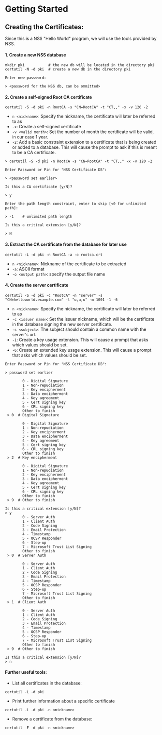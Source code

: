 # Getting Started

## Creating the Certificates:
Since this is a NSS "Hello World" program, we will use the tools provided by NSS.

#### 1. Create a new NSS database
```shell
mkdir pki           # the new db will be located in the directory pki
certutil -N -d pki  # create a new db in the directory pki
```

```
Enter new password:

> <password for the NSS db, can be ommitted>
```


#### 2. Create a self-signed Root CA certificate
```shell
certutil -S -d pki -n RootCA -s "CN=RootCA" -t "CT,," -x -v 120 -2
```

- `n <nickname>`: Specify the nickname, the certificate will later be referred to as
- `-x`: Create a self-signed certificate
- `-v <valid month>`: Set the number of month the certificate will be valid, in our case 1 year.
- `-2`: Add a basic constraint extension to a certificate that is being created or added to a database.
This will cause the prompt to ask if this is meant to be a CA certificate.

```
> certutil -S -d pki -n RootCA -s "CN=RootCA" -t "CT,," -x -v 120 -2

Enter Password or Pin for "NSS Certificate DB":

> <password set earlier>

Is this a CA certificate [y/N]?

> y

Enter the path length constraint, enter to skip [<0 for unlimited path]:

> -1    # unlimited path length

Is this a critical extension [y/N]?

> N
```

#### 3. Extract the CA certificate from the database for later use

```shell
certutil -L -d pki -n RootCA -a -o rootca.crt
```

- `n <nickname>`: Nickname of the certificate to be extracted
- `-a`: ASCII format
- `-o <output path>`: specify the output file name

#### 4. Create the server certificate

```shell
certutil -S -d pki -c "RootCA" -n "server" -s "CN=helloworld.example.com" -t "u,u,u" -m 1001 -1 -6
```

- `n <nickname>`: Specify the nickname, the certificate will later be referred to as
- `-c <issuer name>`: Set the issuer nickname, which will be the certificate in the database signing the new server certificate.
- `-s <subject>`: The subject should contain a common name with the server's url.
- `-1`: Create a key usage extension. This will cause a prompt that asks which values should be set.
- `-6`: Create an extended key usage extension. This will cause a prompt that asks which values should be set.

```
Enter Password or Pin for "NSS Certificate DB":

> password set earlier

		0 - Digital Signature
		1 - Non-repudiation
		2 - Key encipherment
		3 - Data encipherment
		4 - Key agreement
		5 - Cert signing key
		6 - CRL signing key
		Other to finish
 > 0  # Digital Signature
 
		0 - Digital Signature
		1 - Non-repudiation
		2 - Key encipherment
		3 - Data encipherment
		4 - Key agreement
		5 - Cert signing key
		6 - CRL signing key
		Other to finish
 > 2  # Key encipherment
 
		0 - Digital Signature
		1 - Non-repudiation
		2 - Key encipherment
		3 - Data encipherment
		4 - Key agreement
		5 - Cert signing key
		6 - CRL signing key
		Other to finish
 > 9  # Other to finish
 
Is this a critical extension [y/N]?
> y
		0 - Server Auth
		1 - Client Auth
		2 - Code Signing
		3 - Email Protection
		4 - Timestamp
		5 - OCSP Responder
		6 - Step-up
		7 - Microsoft Trust List Signing
		Other to finish
 > 0  # Server Auth
 
		0 - Server Auth
		1 - Client Auth
		2 - Code Signing
		3 - Email Protection
		4 - Timestamp
		5 - OCSP Responder
		6 - Step-up
		7 - Microsoft Trust List Signing
		Other to finish
 > 1  # Client Auth
 
		0 - Server Auth
		1 - Client Auth
		2 - Code Signing
		3 - Email Protection
		4 - Timestamp
		5 - OCSP Responder
		6 - Step-up
		7 - Microsoft Trust List Signing
		Other to finish
 > 9  # Other to finish
 
Is this a critical extension [y/N]?
> n
```

#### Further useful tools:

- List all certificates in the database:

```shell
certutil -L -d pki
```

- Print further information about a specific certificate
```shell
certutil -L -d pki -n <nickname>
```

- Remove a certificate from the database:

```shell
certutil -F -d pki -n <nickname>
```

